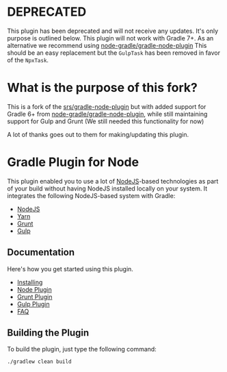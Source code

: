 # DEPRECATED
This plugin has been deprecated and will not receive any updates. It's only purpose is outlined below. This plugin will not work with Gradle 7+.
As an alternative we recommend using [node-gradle/gradle-node-plugin](https://github.com/node-gradle/gradle-node-plugin)
This should be an easy replacement but the `GulpTask` has been removed in favor of the `NpxTask`.

# What is the purpose of this fork?
This is a fork of the [srs/gradle-node-plugin](https://github.com/srs/gradle-node-plugin) but with added support for Gradle 6+ from [node-gradle/gradle-node-plugin](https://github.com/node-gradle/gradle-node-plugin), while still maintaining support for Gulp and Grunt (We still needed this functionality for now)

A lot of thanks goes out to them for making/updating this plugin. 

# Gradle Plugin for Node

This plugin enabled you to use a lot of [NodeJS](https://nodejs.org)-based technologies as part of your 
build without having NodeJS installed locally on your system. It integrates the following NodeJS-based system
with Gradle:

* [NodeJS](https://nodejs.org)
* [Yarn](https://yarnpkg.com/)
* [Grunt](https://gruntjs.com/)
* [Gulp](https://gulpjs.com/)

## Documentation

Here's how you get started using this plugin.

* [Installing](docs/installing.md)
* [Node Plugin](docs/node.md)
* [Grunt Plugin](docs/grunt.md)
* [Gulp Plugin](docs/gulp.md)
* [FAQ](docs/faq.md)

## Building the Plugin

To build the plugin, just type the following command:

```bash
./gradlew clean build
```
